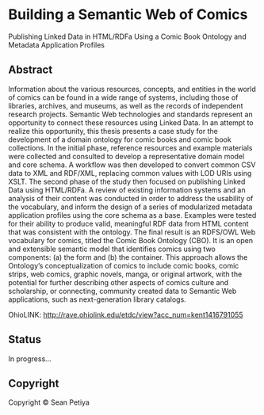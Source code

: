 # Building a Semantic Web of Comics

Publishing Linked Data in HTML/RDFa Using a Comic Book Ontology and Metadata Application Profiles

## Abstract

Information about the various resources, concepts, and entities in the world of comics can be found in a wide range of systems, including those of libraries, archives, and museums, as well as the records of independent research projects. Semantic Web technologies and standards represent an opportunity to connect these resources using Linked Data. In an attempt to realize this opportunity, this thesis presents a case study for the development of a domain ontology for comic books and comic book collections. In the initial phase, reference resources and example materials were collected and consulted to develop a representative domain model and core schema. A workflow was then developed to convert common CSV data to XML and RDF/XML, replacing common values with LOD URIs using XSLT. The second phase of the study then focused on publishing Linked Data using HTML/RDFa. A review of existing information systems and an analysis of their content was conducted in order to address the usability of the vocabulary, and inform the design of a series of modularized metadata application profiles using the core schema as a base. Examples were tested for their ability to produce valid, meaningful RDF data from HTML content that was consistent with the ontology. The final result is an RDFS/OWL Web vocabulary for comics, titled the Comic Book Ontology (CBO). It is an open and extensible semantic model that identifies comics using two components: (a) the form and (b) the container. This approach allows the Ontology’s conceptualization of comics to include comic books, comic strips, web comics, graphic novels, manga, or original artwork, with the potential for further describing other aspects of comics culture and scholarship, or connecting, community created data to Semantic Web applications, such as next-generation library catalogs. 

OhioLINK: http://rave.ohiolink.edu/etdc/view?acc_num=kent1416791055

## Status

In progress...

## Copyright

Copyright © Sean Petiya


